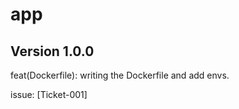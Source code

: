 # app

## Version 1.0.0
  feat(Dockerfile): writing the Dockerfile and add envs.

  issue: [Ticket-001]
